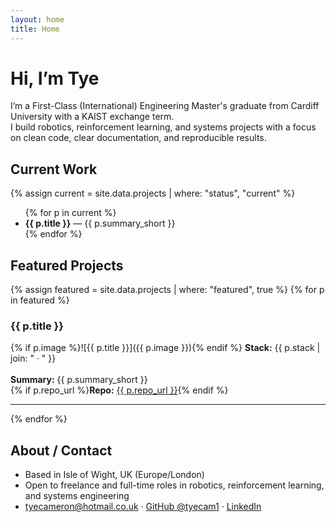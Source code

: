 ```yaml
---
layout: home
title: Home
---
```


# Hi, I’m Tye

I’m a First-Class (International) Engineering Master's graduate from Cardiff University with a KAIST exchange term.  
I build robotics, reinforcement learning, and systems projects with a focus on clean code, clear documentation, and reproducible results.

## Current Work
{% assign current = site.data.projects | where: "status", "current" %}
<ul>
{% for p in current %}
  <li><strong>{{ p.title }}</strong> — {{ p.summary_short }}</li>
{% endfor %}
</ul>

## Featured Projects
{% assign featured = site.data.projects | where: "featured", true %}
{% for p in featured %}
### {{ p.title }}
{% if p.image %}![{{ p.title }}]({{ p.image }}){% endif %}
<strong>Stack:</strong> {{ p.stack | join: " · " }}<br>  
<strong>Summary:</strong> {{ p.summary_short }}  
{% if p.repo_url %}<strong>Repo:</strong> <a href="{{ p.repo_url }}">{{ p.repo_url }}</a>{% endif %}

---
{% endfor %}

## About / Contact
- Based in Isle of Wight, UK (Europe/London)  
- Open to freelance and full-time roles in robotics, reinforcement learning, and systems engineering  
- <a href="mailto:tyecameron@hotmail.co.uk">tyecameron@hotmail.co.uk</a> · <a href="https://github.com/tyecam1">GitHub @tyecam1</a> · <a href="https://www.linkedin.com/in/tye-cameron-866aa2203/">LinkedIn</a>
